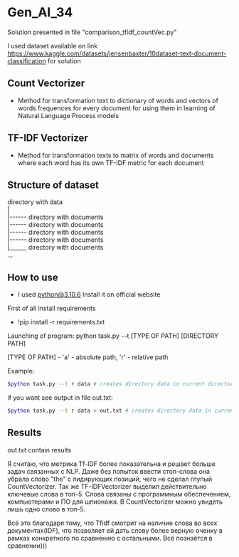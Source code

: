 # Gen_AI_34

Solution presented in file "comparison_tfidf_countVec.py"

I used dataset available on link https://www.kaggle.com/datasets/jensenbaxter/10dataset-text-document-classification for solution

## Count Vectorizer
- Method for transformation text to dictionary of words and vectors of words frequences for every document for using them in learning of Natural Language Process models

## TF-IDF Vectorizer
- Method for transformation texts to matrix of words and documents where each word has its own TF-IDF metric for each document


## Structure of dataset
directory with data <br>
        |<br>
        |------ directory with documents<br>
        |------ directory with documents<br>
        |------ directory with documents<br>
        |------ directory with documents<br>
        |______ directory with documents<br>
        ...<br>

## How to use
- I used python@3.10.6
Install it on official website

First of all install requirements
- !pip install -r requirements.txt

Launching of program:
python task.py --t [TYPE OF PATH] [DIRECTORY PATH]

[TYPE OF PATH] - 'a' - absolute path, 'r' - relative path

Example:
```bash
$python task.py --t r data # creates directory data in current directory and saves dataset inside
```

if you want see output in file out.txt:
```bash
$python task.py --t r data > out.txt # creates directory data in current directory and saves dataset inside and translate standard output into out.txt
```
    
## Results

out.txt contain results

Я считаю, что метрика Tf-IDF более показательна и решает больше задач связанных с NLP. Даже без попыток ввести стоп-слова она убрала слово "the" с лидирующих позиций, чего не сделал глупый CountVectorizer. Так же TF-IDFVectorizer выделил действительно ключевые слова в топ-5. Слова связаны с программным обеспечением, компьютерами и ПО для шпионажа. В CountVectorizer можно увидеть лишь одно слово в топ-5. 

Всё это благодаря тому, что Tfidf смотрит на наличие слова во всех документах(IDF), что позволяет ей дать слову более верную оченку в рамках конкретного по сравнению с остальными. Всё познаётся в сравнении)))
